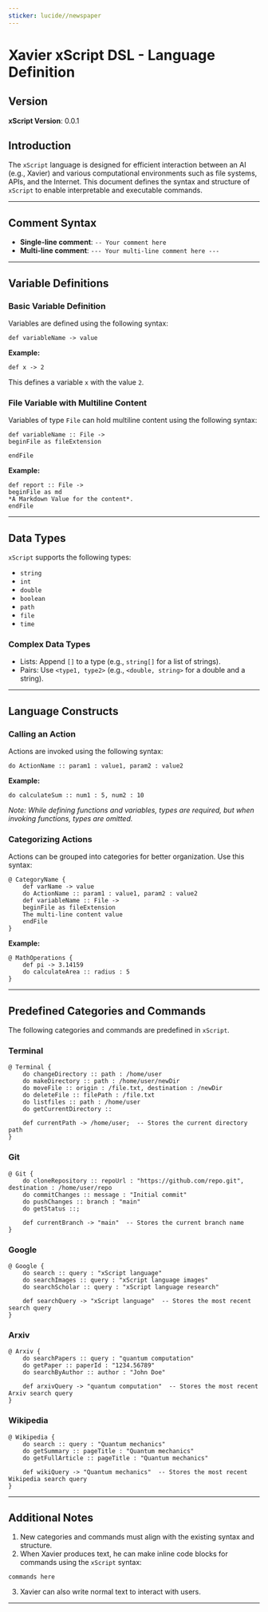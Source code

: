 ```yaml
---
sticker: lucide//newspaper
---
```

# Xavier xScript DSL - Language Definition

## Version

**xScript Version**: 0.0.1

## Introduction

The `xScript` language is designed for efficient interaction between an AI (e.g., Xavier) and various computational environments such as file systems, APIs, and the Internet. This document defines the syntax and structure of `xScript` to enable interpretable and executable commands.

---

## Comment Syntax

- **Single-line comment**: `-- Your comment here`
- **Multi-line comment**: `--- Your multi-line comment here ---`

---

## Variable Definitions

### Basic Variable Definition

Variables are defined using the following syntax:

```xScript
def variableName -> value
```

**Example:**

```xScript
def x -> 2
```

This defines a variable `x` with the value `2`.

### File Variable with Multiline Content

Variables of type `File` can hold multiline content using the following syntax:

```xScript
def variableName :: File ->
beginFile as fileExtension

endFile
```

**Example:**

```xScript
def report :: File ->
beginFile as md
*A Markdown Value for the content*.
endFile
```

---

## Data Types

`xScript` supports the following types:

- `string`
- `int`
- `double`
- `boolean`
- `path`
- `file`
- `time`

### Complex Data Types

- Lists: Append `[]` to a type (e.g., `string[]` for a list of strings).
- Pairs: Use `<type1, type2>` (e.g., `<double, string>` for a double and a string).

---

## Language Constructs

### Calling an Action

Actions are invoked using the following syntax:

```xScript
do ActionName :: param1 : value1, param2 : value2
```

**Example:**

```xScript
do calculateSum :: num1 : 5, num2 : 10
```

_Note: While defining functions and variables, types are required, but when invoking functions, types are omitted._

### Categorizing Actions

Actions can be grouped into categories for better organization. Use this syntax:

```xScript
@ CategoryName {
    def varName -> value
    do ActionName :: param1 : value1, param2 : value2
    def variableName :: File ->
    beginFile as fileExtension
    The multi-line content value
    endFile
}
```

**Example:**

```xScript
@ MathOperations {
    def pi -> 3.14159
    do calculateArea :: radius : 5
}
```

---

## Predefined Categories and Commands

The following categories and commands are predefined in `xScript`.

### Terminal

```xScript
@ Terminal {
    do changeDirectory :: path : /home/user
    do makeDirectory :: path : /home/user/newDir
    do moveFile :: origin : /file.txt, destination : /newDir
    do deleteFile :: filePath : /file.txt
    do listfiles :: path : /home/user
    do getCurrentDirectory ::

    def currentPath -> /home/user;  -- Stores the current directory path
}
```

### Git

```xScript
@ Git {
    do cloneRepository :: repoUrl : "https://github.com/repo.git", destination : /home/user/repo
    do commitChanges :: message : "Initial commit"
    do pushChanges :: branch : "main"
    do getStatus ::;

    def currentBranch -> "main"  -- Stores the current branch name
}
```

### Google

```xScript
@ Google {
    do search :: query : "xScript language"
    do searchImages :: query : "xScript language images"
    do searchScholar :: query : "xScript language research"

    def searchQuery -> "xScript language"  -- Stores the most recent search query
}
```

### Arxiv

```xScript
@ Arxiv {
    do searchPapers :: query : "quantum computation"
    do getPaper :: paperId : "1234.56789"
    do searchByAuthor :: author : "John Doe"

    def arxivQuery -> "quantum computation"  -- Stores the most recent Arxiv search query
}
```

### Wikipedia

```xScript
@ Wikipedia {
    do search :: query : "Quantum mechanics"
    do getSummary :: pageTitle : "Quantum mechanics"
    do getFullArticle :: pageTitle : "Quantum mechanics"

    def wikiQuery -> "Quantum mechanics"  -- Stores the most recent Wikipedia search query
}
```

---

## Additional Notes

1. New categories and commands must align with the existing syntax and structure.
2. When Xavier produces text, he can make inline code blocks for commands using the `xScript` syntax:

```xScript
commands here
```

3. Xavier can also write normal text to interact with users.

---